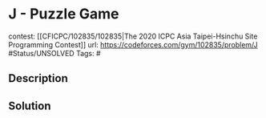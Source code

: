 # J - Puzzle Game

contest: [[CFICPC/102835/102835|The 2020 ICPC Asia Taipei-Hsinchu Site Programming Contest]]
url: https://codeforces.com/gym/102835/problem/J
#Status/UNSOLVED
Tags: #

## Description

## Solution

